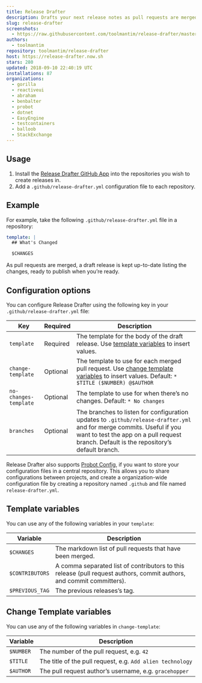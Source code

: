 ```yaml
---
title: Release Drafter
description: Drafts your next release notes as pull requests are merged into master.
slug: release-drafter
screenshots:
  - https://raw.githubusercontent.com/toolmantim/release-drafter/master/design/screenshot.png
authors:
  - toolmantim
repository: toolmantim/release-drafter
host: https://release-drafter.now.sh
stars: 280
updated: 2018-09-10 22:40:19 UTC
installations: 87
organizations:
  - gorilla
  - reactiveui
  - abraham
  - benbalter
  - probot
  - dotnet
  - EasyEngine
  - testcontainers
  - balloob
  - StackExchange
---
```


## Usage

1. Install the [Release Drafter GitHub App](https://github.com/apps/release-drafter) into the repositories you wish to create releases in.
2. Add a `.github/release-drafter.yml` configuration file to each repository.

## Example

For example, take the following `.github/release-drafter.yml` file in a repository:

```yml
template: |
  ## What's Changed

  $CHANGES
```

As pull requests are merged, a draft release is kept up-to-date listing the changes, ready to publish when you’re ready.

## Configuration options

You can configure Release Drafter using the following key in your `.github/release-drafter.yml` file:

| Key                   | Required | Description                                                                                                                                                                                                       |
| --------------------- | -------- | ----------------------------------------------------------------------------------------------------------------------------------------------------------------------------------------------------------------- |
| `template`            | Required | The template for the body of the draft release. Use [template variables](#template-variables) to insert values.                                                                                                   |
| `change-template`     | Optional | The template to use for each merged pull request. Use [change template variables](#change-template-variables) to insert values. Default: `* $TITLE ($NUMBER) @$AUTHOR`                                            |
| `no-changes-template` | Optional | The template to use for when there’s no changes. Default: `* No changes`                                                                                                                                          |
| `branches`            | Optional | The branches to listen for configuration updates to `.github/release-drafter.yml` and for merge commits. Useful if you want to test the app on a pull request branch. Default is the repository’s default branch. |

Release Drafter also supports [Probot Config](https://github.com/probot/probot-config), if you want to store your configuration files in a central repository. This allows you to share configurations between projects, and create a organization-wide configuration file by creating a repository named `.github` and file named `release-drafter.yml`.

## Template variables

You can use any of the following variables in your `template`:

| Variable        | Description                                                                                                           |
| --------------- | --------------------------------------------------------------------------------------------------------------------- |
| `$CHANGES`      | The markdown list of pull requests that have been merged.                                                             |
| `$CONTRIBUTORS` | A comma separated list of contributors to this release (pull request authors, commit authors, and commit committers). |
| `$PREVIOUS_TAG` | The previous releases’s tag.                                                                                          |

## Change Template variables

You can use any of the following variables in `change-template`:

| Variable  | Description                                                |
| --------- | ---------------------------------------------------------- |
| `$NUMBER` | The number of the pull request, e.g. `42`                  |
| `$TITLE`  | The title of the pull request, e.g. `Add alien technology` |
| `$AUTHOR` | The pull request author’s username, e.g. `gracehopper`     |
